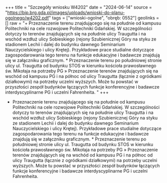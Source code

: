 +++
title = "Szczegóły wniosku W4202"
date = "2024-06-14"
source = "https://bip.brg.gda.pl/images/uploads/wnioski-do-planu-ogolnego/w4202.pdf"
tags = ["wnioski-ogolne", "obręb: 0552"]
geolinks = []
raw = "+ Przeznaczenie terenu znajdującego się na południe od kampusu Politechniki na cele rozwojowe Politechniki Gdańskiej. W szczególności dotyczy to terenów znajdujących się na południe ulicy Traugutta i na wschód wzdłuż ulicy Sobieskiego (rejony Szubienicznej Góry na styku ze stadionem Lechii i dalej do budynku dawnego Seminarium Nauczycielskiego i ulicy Krętej). Przykładowe prace studialne dotyczące zagospodarowania tego terenu na funkcje edukacyjne i badawcze znajdują się w załączniku graficznym. * Przeznaczenie terenu po południowej stronie ulicy ul. Traugutta od budynku STOS w kierunku kościoła prawosławnego św. Mikołaja na potrzeby PG » Przeznaczenie terenów znajdujących się na wschód od kampusu PG i na północ od ulicy Traugutta (łącznie z ogródkami działkowymi) na potrzeby uczelni wyższych. Może tu powstać w przyszłości zespół budynków łączących funkcje konferencyjne i badawcze interdyscyplinarne PG i uczelni Fahrenheita. "
+++

+ Przeznaczenie terenu znajdującego się na południe od kampusu Politechniki na
cele rozwojowe Politechniki Gdańskiej. W szczególności dotyczy to terenów znajdujących się na
południe ulicy Traugutta i na wschód wzdłuż ulicy Sobieskiego (rejony Szubienicznej Góry na
styku ze stadionem Lechii i dalej do budynku dawnego Seminarium Nauczycielskiego i ulicy
Krętej). Przykładowe prace studialne dotyczące zagospodarowania tego terenu na funkcje
edukacyjne i badawcze znajdują się w załączniku graficznym. * Przeznaczenie terenu po
południowej stronie ulicy ul. Traugutta od budynku STOS w kierunku kościoła prawosławnego
św. Mikołaja na potrzeby PG » Przeznaczenie terenów znajdujących się na wschód od
kampusu PG i na północ od ulicy Traugutta (łącznie z ogródkami działkowymi) na potrzeby
uczelni wyższych. Może tu powstać w przyszłości zespół budynków łączących funkcje
konferencyjne i badawcze interdyscyplinarne PG i uczelni Fahrenheita.



